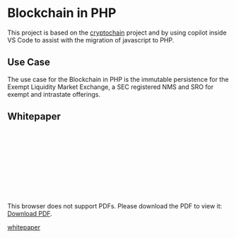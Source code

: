 # Blockchain in PHP
This project is based on the [cryptochain](https://github.com/pingleware/cryptochain) project and by using copilot inside VS Code to assist with the migration of javascript to PHP.

## Use Case
The use case for the Blockchain in PHP is the immutable persistence for the Exempt Liquidity Market Exchange, a SEC registered NMS and SRO for exempt and intrastate offerings.

## Whitepaper
<object data="https://github.com/pingleware/blockchain-php/blob/main/whitepaper.pdf" type="application/pdf" width="700px" height="700px">
    <embed src="https://github.com/pingleware/blockchain-php/blob/main/whitepaper.pdf">
        <p>This browser does not support PDFs. Please download the PDF to view it: <a href="https://github.com/pingleware/blockchain-php/blob/main/whitepaper.pdf">Download PDF</a>.</p>
    </embed>
</object>

[whitepaper](whitepaper.pdf)
